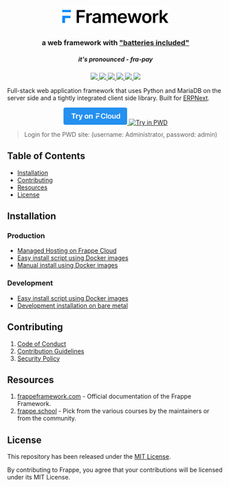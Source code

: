 <div align="center">
	<picture>
		<source media="(prefers-color-scheme: dark)" srcset=".github/frappe-framework-logo-dark.svg">
		<img src=".github/frappe-framework-logo.svg" height="50">
	</picture>
	<h3>
		a web framework with <a href="https://www.youtube.com/watch?v=LOjk3m0wTwg">"batteries included"</a>
	</h3>
	<h5>
		it's pronounced - <em>fra-pay</em>
	</h5>
</div>

<div align="center">
	<a target="_blank" href="#LICENSE" title="License: MIT">
		<img src="https://img.shields.io/badge/License-MIT-success.svg">
	</a>
	<a target="_blank" href="https://www.python.org/downloads/" title="Python version">
		<img src="https://img.shields.io/badge/python-%3E=_3.10-success.svg">
	</a>
	<a href="https://frappeframework.com/docs">
		<img src="https://img.shields.io/badge/docs-%F0%9F%93%96-success.svg"/>
	</a>
	<a href="https://github.com/frappe/frappe/actions/workflows/server-tests.yml">
		<img src="https://github.com/frappe/frappe/actions/workflows/server-tests.yml/badge.svg">
	</a>
	<a href="https://github.com/frappe/frappe/actions/workflows/ui-tests.yml">
		<img src="https://github.com/frappe/frappe/actions/workflows/ui-tests.yml/badge.svg?branch=develop">
	</a>
	<a href="https://codecov.io/gh/frappe/frappe">
		<img src="https://codecov.io/gh/frappe/frappe/branch/develop/graph/badge.svg?token=XoTa679hIj"/>
	</a>
</div>


Full-stack web application framework that uses Python and MariaDB on the server side and a tightly integrated client side library. Built for [ERPNext](https://erpnext.com).

<div align="center" style="max-height: 40px;">
	<a href="https://frappecloud.com/frappe/signup">
		<img src=".github/try-on-f-cloud-button.svg" height="40">
	</a>
	<a href="https://labs.play-with-docker.com/?stack=https://raw.githubusercontent.com/gavindsouza/install-scripts/main/frappe/pwd.yml">
		<img src="https://raw.githubusercontent.com/play-with-docker/stacks/master/assets/images/button.png" alt="Try in PWD" height="37"/>
	</a>
</div>

> Login for the PWD site: (username: Administrator, password: admin)

## Table of Contents
* [Installation](#installation)
* [Contributing](#contributing)
* [Resources](#resources)
* [License](#license)

## Installation

### Production
* [Managed Hosting on Frappe Cloud](https://frappecloud.com/)
* [Easy install script using Docker images](https://github.com/frappe/bench/tree/develop#easy-install-script)
* [Manual install using Docker images](https://github.com/frappe/frappe_docker)

### Development
* [Easy install script using Docker images](https://github.com/frappe/bench/tree/develop#easy-install-script)
* [Development installation on bare metal](https://frappeframework.com/docs/user/en/installation)


## Contributing

1. [Code of Conduct](CODE_OF_CONDUCT.md)
1. [Contribution Guidelines](https://github.com/frappe/erpnext/wiki/Contribution-Guidelines)
1. [Security Policy](SECURITY.md)

## Resources

1. [frappeframework.com](https://frappeframework.com) - Official documentation of the Frappe Framework.
1. [frappe.school](https://frappe.school) - Pick from the various courses by the maintainers or from the community.

## License
This repository has been released under the [MIT License](LICENSE).

By contributing to Frappe, you agree that your contributions will be licensed under its MIT License.
